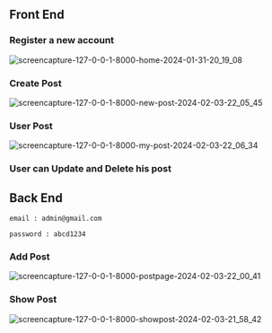 ## Front End
### Register a new account
![screencapture-127-0-0-1-8000-home-2024-01-31-20_19_08](https://github.com/Limon714/mini-blog/assets/72975868/a9808486-6ecb-4b30-bc46-dc18d2369555)

### Create Post 
![screencapture-127-0-0-1-8000-new-post-2024-02-03-22_05_45](https://github.com/Limon714/mini-blog/assets/72975868/67a00c3d-abce-4f5c-a06b-87d923956b95)


### User Post 
![screencapture-127-0-0-1-8000-my-post-2024-02-03-22_06_34](https://github.com/Limon714/mini-blog/assets/72975868/892fed7d-476e-41e8-b41f-ca7396c3bc7f)

### User can Update and Delete his post


## Back End
```
email : admin@gmail.com
```
```
password : abcd1234
```
### Add Post
![screencapture-127-0-0-1-8000-postpage-2024-02-03-22_00_41](https://github.com/Limon714/mini-blog/assets/72975868/ef72f750-2ba5-4e26-94ea-d54a91a4822b)

### Show Post
![screencapture-127-0-0-1-8000-showpost-2024-02-03-21_58_42](https://github.com/Limon714/mini-blog/assets/72975868/43eb6656-a5de-4242-b151-425117b1c5d5)
